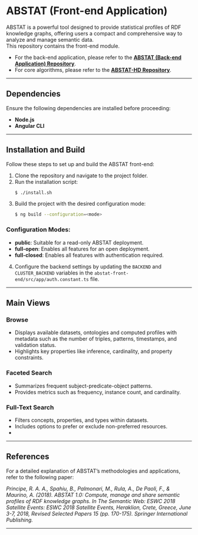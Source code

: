 # ABSTAT (Front-end Application)

ABSTAT is a powerful tool designed to provide statistical profiles of RDF knowledge graphs, offering users a compact and comprehensive way to analyze and manage semantic data.  
This repository contains the front-end module.  
- For the back-end application, please refer to the [**ABSTAT (Back-end Application) Repository**](https://bitbucket.org/disco_unimib/abstat).
- For core algorithms, please refer to the [**ABSTAT-HD Repository**](https://github.com/rAlvaPrincipe/abstat-distributed).

---

## Dependencies

Ensure the following dependencies are installed before proceeding:

- **Node.js**
- **Angular CLI**

---

## Installation and Build

Follow these steps to set up and build the ABSTAT front-end:

1. Clone the repository and navigate to the project folder.
2. Run the installation script:
   ```bash
   $ ./install.sh
   ```
3. Build the project with the desired configuration mode:
   ```bash
   $ ng build --configuration=<mode>
   ```
   

### Configuration Modes:
- **public**: Suitable for a read-only ABSTAT deployment.
- **full-open**: Enables all features for an open deployment.
- **full-closed**: Enables all features with authentication required.

4. Configure the backend settings by updating the `BACKEND` and `CLUSTER_BACKEND` variables in the `abstat-front-end/src/app/auth.constant.ts` file.

---

## Main Views

### Browse 
- Displays available datasets, ontologies and computed profiles with metadata such as the number of triples, patterns, timestamps, and validation status.
- Highlights key properties like inference, cardinality, and property constraints.

### Faceted Search
- Summarizes frequent subject-predicate-object patterns.
- Provides metrics such as frequency, instance count, and cardinality.

### Full-Text Search
- Filters concepts, properties, and types within datasets.
- Includes options to prefer or exclude non-preferred resources.
- 
---

## References

For a detailed explanation of ABSTAT’s methodologies and applications, refer to the following paper:

*Principe, R. A. A., Spahiu, B., Palmonari, M., Rula, A., De Paoli, F., & Maurino, A. (2018). ABSTAT 1.0: Compute, manage and share semantic profiles of RDF knowledge graphs. In The Semantic Web: ESWC 2018 Satellite Events: ESWC 2018 Satellite Events, Heraklion, Crete, Greece, June 3-7, 2018, Revised Selected Papers 15 (pp. 170-175). Springer International Publishing.*

---



